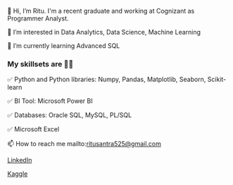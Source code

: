 👋 Hi, I’m Ritu. I'm a recent graduate and working at Cognizant as Programmer Analyst.

👀 I’m interested in Data Analytics, Data Science, Machine Learning

🌱 I’m currently learning Advanced SQL

### My skillsets are 👩‍💻 

✅ Python and Python libraries: Numpy, Pandas, Matplotlib, Seaborn, Scikit-learn

✅ BI Tool: Microsoft Power BI

✅ Databases: Oracle SQL, MySQL, PL/SQL

✅ Microsoft Excel

📫 How to reach me mailto:ritusantra525@gmail.com

[LinkedIn](https://www.linkedin.com/in/ritusantra/)

[Kaggle](https://www.kaggle.com/ritusantra) 

<!---
ritusantra/ritusantra is a ✨ special ✨ repository because its `README.md` (this file) appears on your GitHub profile.
You can click the Preview link to take a look at your changes.
--->
